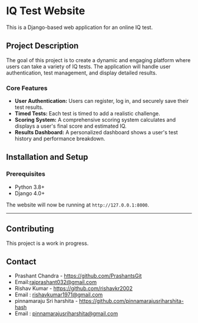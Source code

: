 # IQ Test Website

This is a Django-based web application for an online IQ test.

## Project Description

The goal of this project is to create a dynamic and engaging platform where users can take a variety of IQ tests. The application will handle user authentication, test management, and display detailed results.

### Core Features

* **User Authentication:** Users can register, log in, and securely save their test results.
* **Timed Tests:** Each test is timed to add a realistic challenge.
* **Scoring System:** A comprehensive scoring system calculates and displays a user's final score and estimated IQ.
* **Results Dashboard:** A personalized dashboard shows a user's test history and performance breakdown.

## Installation and Setup

### Prerequisites

* Python 3.8+
* Django 4.0+


The website will now be running at `http://127.0.0.1:8000`.

---

## Contributing

This project is a work in progress.


## Contact

* Prashant Chandra - https://github.com/PrashantsGit
* Email:rajprashant032@gmail.com
* Rishav Kumar - https://github.com/rishavkr2002
* Email : rishavkumar1971@gmail.com
* pinnamaraju Sri harshita - https://github.com/pinnamarajusriharshita-hash
* Email : pinnamarajusriharshita@gmail.com


